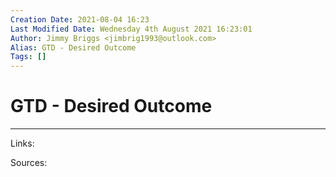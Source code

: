 ```yaml
---
Creation Date: 2021-08-04 16:23
Last Modified Date: Wednesday 4th August 2021 16:23:01
Author: Jimmy Briggs <jimbrig1993@outlook.com>
Alias: GTD - Desired Outcome
Tags: []
---
```


# GTD - Desired Outcome

***

Links: 

Sources:

